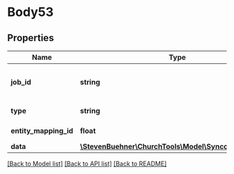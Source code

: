# Body53

## Properties
Name | Type | Description | Notes
------------ | ------------- | ------------- | -------------
**job_id** | **string** | Job Identifier (usually GUID) | 
**type** | **string** | Type of Conflict | 
**entity_mapping_id** | **float** | Entity Mapping Id | 
**data** | [**\StevenBuehner\ChurchTools\Model\SyncconflictsData[]**](SyncconflictsData.md) |  | [optional] 

[[Back to Model list]](../../README.md#documentation-for-models) [[Back to API list]](../../README.md#documentation-for-api-endpoints) [[Back to README]](../../README.md)

